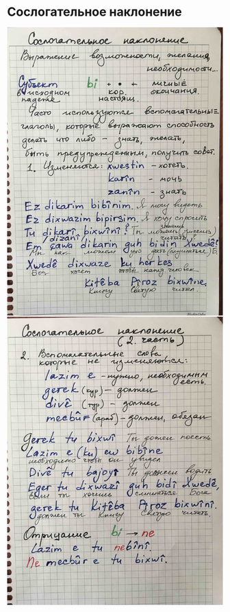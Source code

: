 # Сослогательное наклонение

![Сослогательное наклонение](../assets/cослогательное-наклонение/IMG_3430.jpg)
![Сослогательное наклонение](../assets/cослогательное-наклонение/IMG_3431.jpg)